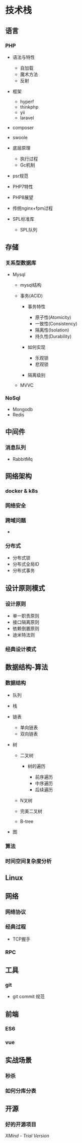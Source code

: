 # 技术栈

## 语言

### PHP

- 语法与特性

	- 自加载
	- 魔术方法
	- 反射

- 框架

	- hyperf
	- thinkphp
	- yii
	- laravel

- composer
- swoole
- 底层原理

	- 执行过程
	- Gc机制

- psr规范
- PHP7特性
- PHP8展望
- 传统nginx+fpm过程
- SPL标准库

	- SPL队列

## 存储

### 关系型数据库

- Mysql

	- mysql结构
	- 事务(ACID)

		- 事务特性

			- 原子性(Atomicity)
			- 一致性(Consistency)
			- 隔离性(Isolation)
			- 持久性(Durability)

		- 如何实现

			- 乐观锁
			- 悲观锁

		- 隔离级别

	- MVVC

### NoSql

- Mongodb
- Redis

## 中间件

### 消息队列

- RabbitMq

## 网络架构

### docker & k8s

### 网络安全

### 跨域问题

-  

### 分布式

- 分布式锁
- 分布式全局ID
- 分布式事务

## 设计原则模式

### 设计原则

- 单一职责原则
- 接口隔离原则
- 依赖倒置原则
- 迪米特法则

### 经典设计模式

## 数据结构-算法

### 数据结构

- 队列
- 栈
- 链表

	- 单向链表
	- 双向链表

- 树

	- 二叉树

		- 树的遍历

			- 前序遍历
			- 中序遍历
			- 后续遍历

	- N叉树
	- 完美二叉树
	- B-tree

- 图

### 算法

### 时间空间复杂度分析

## Linux

## 网络

### 网络协议

### 经典过程

- TCP握手

### RPC

## 工具

### git

- git commit 规范

## 前端

### ES6

### vue

## 实战场景

### 秒杀

### 如何分库分表

## 开源

### 好的开源项目

*XMind - Trial Version*
